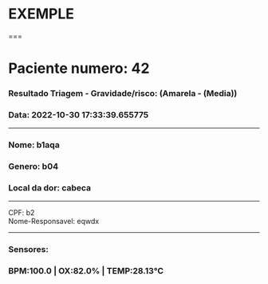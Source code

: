 

# EXEMPLE
===  
# Paciente numero: 42  
### Resultado Triagem - Gravidade/risco: (Amarela - (Media))  
### Data: 2022-10-30 17:33:39.655775  
---  
### Nome: b1aqa  
### Genero: b04  
### Local da dor: cabeca  
---  
   
CPF: b2  
Nome-Responsavel: eqwdx  
   
---  
### Sensores:  
### BPM:100.0 | OX:82.0%  | TEMP:28.13℃
